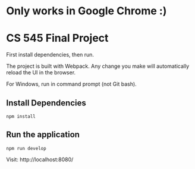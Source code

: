 # Only works in Google Chrome :)

# CS 545 Final Project
First install dependencies, then run.

The project is built with Webpack.
Any change you make will automatically reload the UI in the browser.

For Windows, run in command prompt (not Git bash).

## Install Dependencies
`npm install`

## Run the application
`npm run develop`

Visit: http://localhost:8080/
